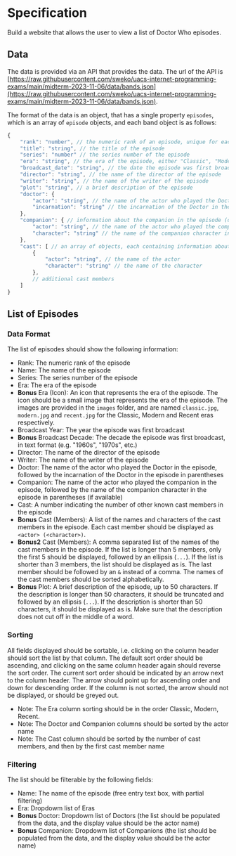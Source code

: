 # Specification

Build a website that allows the user to view a list of Doctor Who episodes.

## Data

The data is provided via an API that provides the data. The url of the API is [https://raw.githubusercontent.com/sweko/uacs-internet-programming-exams/main/midterm-2023-11-06/data/bands.json](https://raw.githubusercontent.com/sweko/uacs-internet-programming-exams/main/midterm-2023-11-06/data/bands.json).

The format of the data is an object, that has a single property `episodes`, which is an array of `episode` objects, and each band object is as follows:

```javascript
{
    "rank": "number", // the numeric rank of an episode, unique for each episode
    "title": "string", // the title of the episode
    "series": "number" // the series number of the episode
    "era": "string", // the era of the episode, either "Classic", "Modern" or "Recent"
    "broadcast_date": "string", // the date the episode was first broadcast, in the format "YYYY-MM-DD"
    "director": "string", // the name of the director of the episode
    "writer": "string", // the name of the writer of the episode
    "plot": "string", // a brief description of the episode
    "doctor": {
        "actor": "string", // the name of the actor who played the Doctor in the episode
        "incarnation": "string" // the incarnation of the Doctor in the episode
    },
    "companion": { // information about the companion in the episode (optional)
        "actor": "string", // the name of the actor who played the companion in the episode
        "character": "string" // the name of the companion character in the episode
    },
    "cast": [ // an array of objects, each containing information about a cast member
        {
            "actor": "string", // the name of the actor
            "character": "string" // the name of the character
        },
        // additional cast members
    ]
}
```

## List of Episodes

### Data Format

The list of episodes should show the following information:

- Rank: The numeric rank of the episode
- Name: The name of the episode
- Series: The series number of the episode
- Era: The era of the episode
- **Bonus** Era (Icon): An icon that represents the era of the episode. The icon should be a small image that represents the era of the episode. The images are provided in the `images` folder, and are named `classic.jpg`, `modern.jpg` and `recent.jpg` for the Classic, Modern and Recent eras respectively.
- Broadcast Year: The year the episode was first broadcast
- **Bonus** Broadcast Decade: The decade the episode was first broadcast, in text format (e.g. "1960s", "1970s", etc.)
- Director: The name of the director of the episode
- Writer: The name of the writer of the episode
- Doctor: The name of the actor who played the Doctor in the episode, followed by the incarnation of the Doctor in the episode in parentheses
- Companion: The name of the actor who played the companion in the episode, followed by the name of the companion character in the episode in parentheses (if available)
- Cast: A number indicating the number of other known cast members in the episode
- **Bonus** Cast (Members): A list of the names and characters of the cast members in the episode. Each cast member should be displayed as `<actor> (<character>)`. 
- **Bonus2** Cast (Members): A comma separated list of the names of the cast members in the episode. If the list is longer than 5 members, only the first 5 should be displayed, followed by an ellipsis (`...`). If the list is shorter than 3 members, the list should be displayed as is. The last member should be followed by an `&` instead of a comma. The names of the cast members should be sorted alphabetically.
- **Bonus** Plot: A brief description of the episode, up to 50 characters. If the description is longer than 50 characters, it should be truncated and followed by an ellipsis (`...`). If the description is shorter than 50 characters, it should be displayed as is. Make sure that the description does not cut off in the middle of a word.


### Sorting

All fields displayed should be sortable, i.e. clicking on the column header should sort the list by that column. The default sort order should be ascending, and clicking on the same column header again should reverse the sort order. The current sort order should be indicated by an arrow next to the column header. The arrow should point up for ascending order and down for descending order. If the column is not sorted, the arrow should not be displayed, or should be greyed out.

- Note: The Era column sorting should be in the order Classic, Modern, Recent.
- Note: The Doctor and Companion columns should be sorted by the actor name
- Note: The Cast column should be sorted by the number of cast members, and then by the first cast member name

### Filtering

The list should be filterable by the following fields:

- Name: The name of the episode (free entry text box, with partial filtering)
- Era: Dropdowm list of Eras
- **Bonus** Doctor: Dropdowm list of Doctors (the list should be populated from the data, and the display value should be the actor name)
- **Bonus** Companion: Dropdowm list of Companions (the list should be populated from the data, and the display value should be the actor name)

